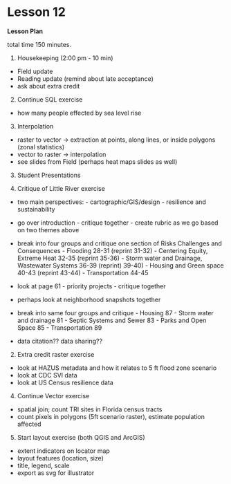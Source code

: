 Lesson 12
========

**Lesson Plan**  

total time 150 minutes. 

1.   Housekeeping (2:00 pm - 10 min)  
   -   Field update
   -   Reading update (remind about late acceptance)
   -   ask about extra credit

2.   Continue SQL exercise
   -   how many people effected by sea level rise

3.   Interpolation
   -   raster to vector -> extraction at points, along lines, or inside polygons (zonal statistics)
   -   vector to raster -> interpolation
   -   see slides from Field (perhaps heat maps slides as well)
      
3.   Student Presentations

4.   Critique of Little River exercise
   -   two main perspectives:
      -   cartographic/GIS/design
      -   resilience and sustainability
   -   go over introduction
      -   critique together
      -   create rubric as we go based on two themes above
   -   break into four groups and critique one section of Risks Challenges and Consequences
      -   Flooding 28-31 (reprint 31-32)
      -   Centering Equity, Extreme Heat 32-35 (reprint 35-36)
      -   Storm water and Drainage, Wastewater Systems 36-39 (reprint) 39-40)
      -   Housing and Green space 40-43 (reprint 43-44)
      -   Transportation 44-45 
   -   look at page 61 - priority projects - critique together 
   -   perhaps look at neighborhood snapshots together
   -   break into same four groups and critique
      -   Housing 87
      -   Storm water and drainage 81
      -   Septic Systems and Sewer 83
      -   Parks and Open Space 85
      -   Transportation 89

   -   data citation?? data sharing??

2.   Extra credit raster exercise
   -   look at HAZUS metadata and how it relates to 5 ft flood zone scenario
   -   look at CDC SVI data
   -   look at US Census resilience data

4.   Continue Vector exercise
   -   spatial join; count TRI sites in Florida census tracts
   -   count pixels in polygons (5ft scenario raster), estimate population affected

5.   Start layout exercise (both QGIS and ArcGIS)
   -   extent indicators on locator map
   -   layout features (location, size)
   -   title, legend, scale
   -   export as svg for illustrator 
